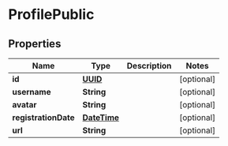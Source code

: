 
# ProfilePublic

## Properties
Name | Type | Description | Notes
------------ | ------------- | ------------- | -------------
**id** | [**UUID**](UUID.md) |  |  [optional]
**username** | **String** |  |  [optional]
**avatar** | **String** |  |  [optional]
**registrationDate** | [**DateTime**](DateTime.md) |  |  [optional]
**url** | **String** |  |  [optional]



